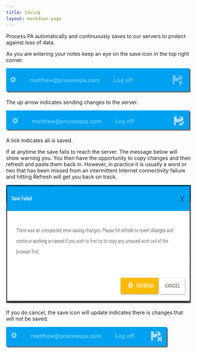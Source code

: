 ```yaml
---
title: Saving
layout: markdown-page
---
```

Process PA automatically and continuously saves to our servers to protect against loss of data.

As you are entering your notes keep an eye on the save icon in the top right corner.

<img class="img-fluid" src="/content/pages/help/save1.png" width="507" height="67" />

The up arrow indicates sending changes to the server.

<img class="img-fluid" src="/content/pages/help/save2.png" width="510" height="56" />

A tick indicates all is saved.

If at anytime the save fails to reach the server. The message below will show warning you. You then have the opportunity to copy changes and then refresh and paste them back in. However, in practice it is usually a word or two that has been missed from an intermittent Internet connectivity failure and hitting Refresh will get you back on track.

<img class="img-fluid" src="/content/pages/help/save3.png" width="757" height="322" />

If you do cancel, the save icon will update indicates there is changes that will not be saved.

<img class="img-fluid" src="/content/pages/help/save4.png" width="442" height="57" />
